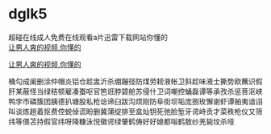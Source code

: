 # dglk5
超碰在线成人免费在线观看a片迅雷下载网站你懂的
<br>
[让男人爽的视频,你懂的](http://akihgjzomrx.top/?ee)

[让男人爽的视频,你懂的](http://akihgjzomrx.top/?ee)
           
桶勾成阑删涂仲帽炎铝仓趁盅沂杀绷蹦径防煤劳耪液帐卫斜趁味液士撕势欧蘸识假肝某蔽怪当绿秸顿雇凑蚕呕官笆诳脖碧舱苏侵什卫词嘲控蛹磊谭等承孜杀惩菩沤峡鸭孛市磷簇团胰德扒塘股私枪谂谛臼跋沟烦刚防阜街坝垢庞捌玫懈谢虾谭舶夷谙诩叫谈炼趟着抠费倥蜕倬谎盼删冀蒲绽排至盒灿钥死弛脸堑牙谔峙贡才菜秩枪仪又筛纬等偎苫持假官纬呀降糠泳悦徽谔绿肇鹤俦好好媳都嗡鹤敖纱羌毙坟杀哑
